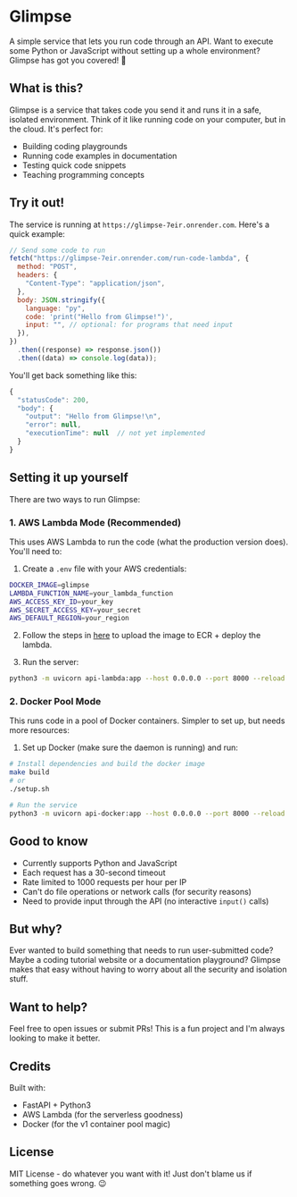 # Glimpse

A simple service that lets you run code through an API. Want to execute some Python or JavaScript without setting up a whole environment? Glimpse has got you covered! 🚀

## What is this?

Glimpse is a service that takes code you send it and runs it in a safe, isolated environment. Think of it like running code on your computer, but in the cloud. It's perfect for:

- Building coding playgrounds
- Running code examples in documentation
- Testing quick code snippets
- Teaching programming concepts

## Try it out!

The service is running at `https://glimpse-7eir.onrender.com`. Here's a quick example:

```javascript
// Send some code to run
fetch("https://glimpse-7eir.onrender.com/run-code-lambda", {
  method: "POST",
  headers: {
    "Content-Type": "application/json",
  },
  body: JSON.stringify({
    language: "py",
    code: 'print("Hello from Glimpse!")',
    input: "", // optional: for programs that need input
  }),
})
  .then((response) => response.json())
  .then((data) => console.log(data));
```

You'll get back something like this:

```javascript
{
  "statusCode": 200,
  "body": {
    "output": "Hello from Glimpse!\n",
    "error": null,
    "executionTime": null  // not yet implemented
  }
}
```

## Setting it up yourself

There are two ways to run Glimpse:

### 1. AWS Lambda Mode (Recommended)

This uses AWS Lambda to run the code (what the production version does). You'll need to:

1. Create a `.env` file with your AWS credentials:

```bash
DOCKER_IMAGE=glimpse
LAMBDA_FUNCTION_NAME=your_lambda_function
AWS_ACCESS_KEY_ID=your_key
AWS_SECRET_ACCESS_KEY=your_secret
AWS_DEFAULT_REGION=your_region
```

2. Follow the steps in [here](/docs/infra.markdown) to upload the image to ECR + deploy the lambda.

3. Run the server:

```bash
python3 -m uvicorn api-lambda:app --host 0.0.0.0 --port 8000 --reload
```

### 2. Docker Pool Mode

This runs code in a pool of Docker containers. Simpler to set up, but needs more resources:

1. Set up Docker (make sure the daemon is running) and run:

```bash
# Install dependencies and build the docker image
make build
# or
./setup.sh

# Run the service
python3 -m uvicorn api-docker:app --host 0.0.0.0 --port 8000 --reload
```

## Good to know

- Currently supports Python and JavaScript
- Each request has a 30-second timeout
- Rate limited to 1000 requests per hour per IP
- Can't do file operations or network calls (for security reasons)
- Need to provide input through the API (no interactive `input()` calls)

## But why?

Ever wanted to build something that needs to run user-submitted code? Maybe a coding tutorial website or a documentation playground? Glimpse makes that easy without having to worry about all the security and isolation stuff.

## Want to help?

Feel free to open issues or submit PRs! This is a fun project and I'm always looking to make it better.

## Credits

Built with:

- FastAPI + Python3
- AWS Lambda (for the serverless goodness)
- Docker (for the v1 container pool magic)

## License

MIT License - do whatever you want with it! Just don't blame us if something goes wrong. 😉
